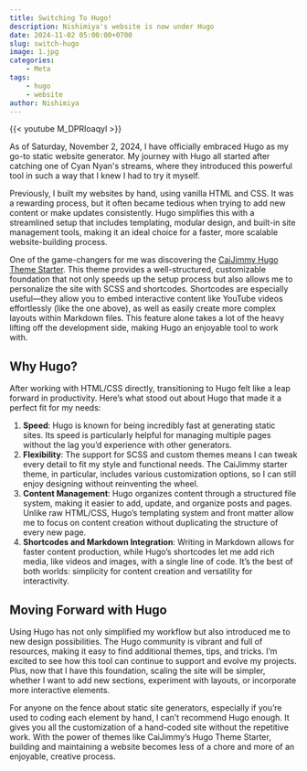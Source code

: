 ```yaml
---
title: Switching To Hugo!
description: Nishimiya's website is now under Hugo
date: 2024-11-02 05:00:00+0700
slug: switch-hugo
image: 1.jpg
categories:
    - Meta
tags:
    - hugo
    - website
author: Nishimiya
---
```


{{< youtube M_DPRIoaqyI >}}

As of Saturday, November 2, 2024, I have officially embraced Hugo as my
go-to static website generator. My journey with Hugo all started after
catching one of Cyan Nyan's streams, where they introduced this powerful
tool in such a way that I knew I had to try it myself. 

Previously, I built my websites by hand, using vanilla HTML and CSS. It
was a rewarding process, but it often became tedious when trying to add
new content or make updates consistently. Hugo simplifies this with
a streamlined setup that includes templating, modular design, and built-in
site management tools, making it an ideal choice for a faster, more
scalable website-building process.

One of the game-changers for me was discovering the [CaiJimmy Hugo Theme
Starter](https://github.com/CaiJimmy/hugo-theme-stack-starter). This theme
provides a well-structured, customizable foundation that not only speeds
up the setup process but also allows me to personalize the site with SCSS
and shortcodes. Shortcodes are especially useful—they allow you to embed
interactive content like YouTube videos effortlessly (like the one above),
as well as easily create more complex layouts within Markdown files. This
feature alone takes a lot of the heavy lifting off the development side,
making Hugo an enjoyable tool to work with.

## Why Hugo?

After working with HTML/CSS directly, transitioning to Hugo felt like
a leap forward in productivity. Here’s what stood out about Hugo that made
it a perfect fit for my needs:

1. **Speed**: Hugo is known for being incredibly fast at generating static
   sites. Its speed is particularly helpful for managing multiple pages
   without the lag you’d experience with other generators.
2. **Flexibility**: The support for SCSS and custom themes means I can
   tweak every detail to fit my style and functional needs. The CaiJimmy
   starter theme, in particular, includes various customization options,
   so I can still enjoy designing without reinventing the wheel.
3. **Content Management**: Hugo organizes content through a structured
   file system, making it easier to add, update, and organize posts and
   pages. Unlike raw HTML/CSS, Hugo’s templating system and front matter
   allow me to focus on content creation without duplicating the structure
   of every new page.
4. **Shortcodes and Markdown Integration**: Writing in Markdown allows for
   faster content production, while Hugo’s shortcodes let me add rich
   media, like videos and images, with a single line of code. It’s the
   best of both worlds: simplicity for content creation and versatility
   for interactivity.

## Moving Forward with Hugo

Using Hugo has not only simplified my workflow but also introduced me to
new design possibilities. The Hugo community is vibrant and full of
resources, making it easy to find additional themes, tips, and tricks. I’m
excited to see how this tool can continue to support and evolve my
projects. Plus, now that I have this foundation, scaling the site will be
simpler, whether I want to add new sections, experiment with layouts, or
incorporate more interactive elements.

For anyone on the fence about static site generators, especially if you’re
used to coding each element by hand, I can’t recommend Hugo enough. It
gives you all the customization of a hand-coded site without the
repetitive work. With the power of themes like CaiJimmy’s Hugo Theme
Starter, building and maintaining a website becomes less of a chore and
more of an enjoyable, creative process.
